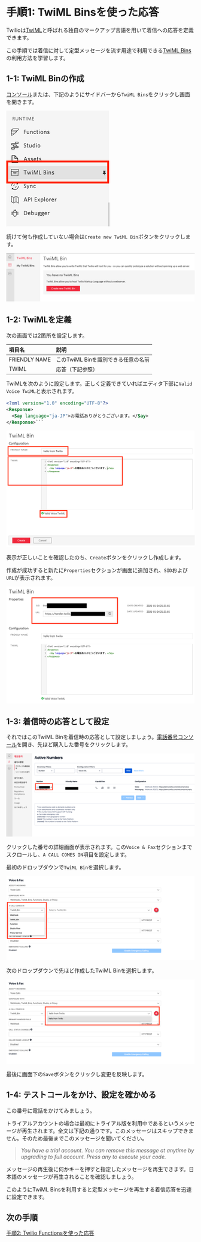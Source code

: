 #  手順1: TwiML Binsを使った応答 

Twilioは[TwiML](https://jp.twilio.com/docs/voice/twiml)と呼ばれる独自のマークアップ言語を用いて着信への応答を定義できます。

この手順では着信に対して定型メッセージを流す用途で利用できる[TwiML Bins](https://jp.twilio.com/docs/runtime/tutorials/twiml-bins)の利用方法を学習します。

## 1-1: TwiML Binの作成

[コンソール](https://jp.twilio.com/console/twiml-bins)または、下記のようにサイドバーから`TwiML Bins`をクリックし画面を開きます。

![Console - TwiML Bins](../assets/02-NavBar-TwiML-Bins.png)

続けて何も作成していない場合は`Create new TwiML Bin`ボタンをクリックします。

![Create TwiML Bin](../assets/02-TwiML-Bins.png)

## 1-2: TwiMLを定義

次の画面では2箇所を設定します。

|  項目名 |  説明  |
| :---- | :---- |
|  FRIENDLY NAME  |  このTwiML Binを識別できる任意の名前  |
|  TWIML  | 応答（下記参照） |

TwiMLを次のように設定します。正しく定義できていればエディタ下部に`Valid Voice TwiML`と表示されます。

```xml
<?xml version="1.0" encoding="UTF-8"?>
<Response>
  <Say language="ja-JP">お電話ありがとうございます。</Say>
</Response>```
```

![Edit TwiML Bin](../assets/02-Edit-TwiML-Bin.png)

表示が正しいことを確認したのち、`Create`ボタンをクリックし作成します。


作成が成功すると新たに`Properties`セクションが画面に追加され、`SID`および`URL`が表示されます。

![TwiML - details](../assets/02-TwiML-Bins-Details.png)


## 1-3: 着信時の応答として設定

それではこのTwiML Binを着信時の応答として設定しましょう。[電話番号コンソール](https://jp.twilio.com/console/phone-numbers/incoming)を開き、先ほど購入した番号をクリックします。

![電話番号コンソール](../assets/02-Phone-Number-Console.png)

クリックした番号の詳細画面が表示されます。この`Voice & Fax`セクションまでスクロールし、`A CALL COMES IN`項目を設定します。

最初のドロップダウンで`TwiML Bin`を選択します。

![TwiML Bin](../assets/02-Phone-Number-TwiML.png)

次のドロップダウンで先ほど作成したTwiML Binを選択します。


![TwiML Bin - Selected](../assets/02-Phone-Number-TwiML-Select.png)

最後に画面下の`Save`ボタンをクリックし変更を反映します。

## 1-4: テストコールをかけ、設定を確かめる

この番号に電話をかけてみましょう。

トライアルアカウントの場合は最初にトライアル版を利用中であるというメッセージが再生されます。全文は下記の通りです。このメッセージはスキップできません。そのため最後までこのメッセージを聞いてください。

> *You have a trial account. You can remove this message at anytime by upgrading to full account. Press any to execute your code.*

メッセージの再生後に何かキーを押すと指定したメッセージを再生できます。日本語のメッセージが再生されることを確認しましょう。

このようにTwiML Binsを利用すると定型メッセージを再生する着信応答を迅速に設定できます。

## 次の手順

[手順2: Twilio Functionsを使った応答](02-Twilio-Functions.md)